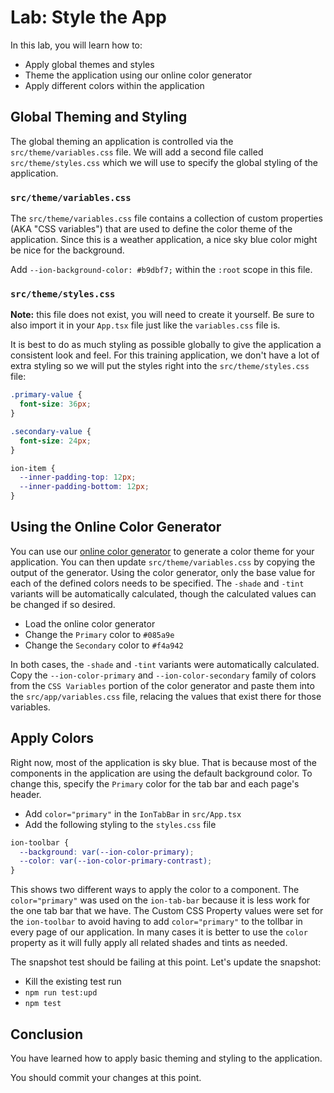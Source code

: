 # Lab: Style the App

In this lab, you will learn how to:

- Apply global themes and styles
- Theme the application using our online color generator
- Apply different colors within the application

## Global Theming and Styling

The global theming an application is controlled via the `src/theme/variables.css` file. We will add a second file called `src/theme/styles.css` which we will use to specify the global styling of the application.

### `src/theme/variables.css`

The `src/theme/variables.css` file contains a collection of custom properties (AKA "CSS variables") that are used to define the color theme of the application. Since this is a weather application, a nice sky blue color might be nice for the background.

Add `--ion-background-color: #b9dbf7;` within the `:root` scope in this file.

### `src/theme/styles.css`

**Note:** this file does not exist, you will need to create it yourself. Be sure to also import it in your `App.tsx` file just like the `variables.css` file is.

It is best to do as much styling as possible globally to give the application a consistent look and feel. For this training application, we don't have a lot of extra styling so we will put the styles right into the `src/theme/styles.css` file:

```css
.primary-value {
  font-size: 36px;
}

.secondary-value {
  font-size: 24px;
}

ion-item {
  --inner-padding-top: 12px;
  --inner-padding-bottom: 12px;
}
```

## Using the Online Color Generator

You can use our <a href="https://ionicframework.com/docs/theming/color-generator" target="_blank">online color generator</a> to generate a color theme for your application. You can then update `src/theme/variables.css` by copying the output of the generator. Using the color generator, only the base value for each of the defined colors needs to be specified. The `-shade` and `-tint` variants will be automatically calculated, though the calculated values can be changed if so desired.

- Load the online color generator
- Change the `Primary` color to `#085a9e`
- Change the `Secondary` color to `#f4a942`

In both cases, the `-shade` and `-tint` variants were automatically calculated. Copy the `--ion-color-primary` and `--ion-color-secondary` family of colors from the `CSS Variables` portion of the color generator and paste them into the `src/app/variables.css` file, relacing the values that exist there for those variables.

## Apply Colors

Right now, most of the application is sky blue. That is because most of the components in the application are using the default background color. To change this, specify the `Primary` color for the tab bar and each page's header.

- Add `color="primary"` in the `IonTabBar` in `src/App.tsx`
- Add the following styling to the `styles.css` file

```css
ion-toolbar {
  --background: var(--ion-color-primary);
  --color: var(--ion-color-primary-contrast);
}
```

This shows two different ways to apply the color to a component. The `color="primary"` was used on the `ion-tab-bar` because it is less work for the one tab bar that we have. The Custom CSS Property values were set for the `ion-toolbar` to avoid having to add `color="primary"` to the tollbar in every page of our application. In many cases it is better to use the `color` property as it will fully apply all related shades and tints as needed.

The snapshot test should be failing at this point. Let's update the snapshot:

- Kill the existing test run
- `npm run test:upd`
- `npm test`

## Conclusion

You have learned how to apply basic theming and styling to the application.

You should commit your changes at this point.
